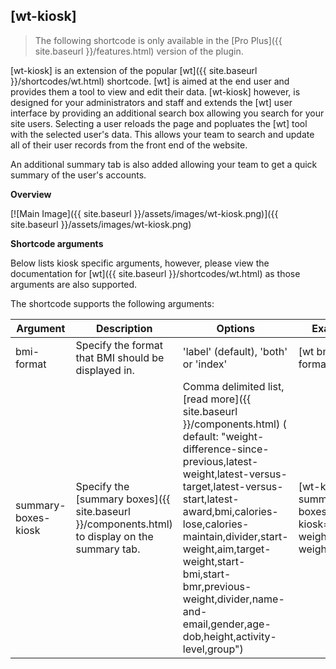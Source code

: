 ## [wt-kiosk] 

> The following shortcode is only available in the [Pro Plus]({{ site.baseurl }}/features.html) version of the plugin.

[wt-kiosk] is an extension of the popular [wt]({{ site.baseurl }}/shortcodes/wt.html) shortcode. [wt] is aimed at the end user and provides them a tool to view and edit their data. [wt-kiosk] however, is designed for your administrators and staff and extends the [wt] user interface by providing an additional search box allowing you search for your site users. Selecting a user reloads the page and popluates the [wt] tool with the selected user's data. This allows your team to search and update all of their user records from the front end of the website.

An additional summary tab is also added allowing your team to get a quick summary of the user's accounts.
   
**Overview**    

[![Main Image]({{ site.baseurl }}/assets/images/wt-kiosk.png)]({{ site.baseurl }}/assets/images/wt-kiosk.png)
   
**Shortcode arguments**

Below lists kiosk specific arguments, however, please view the documentation for [wt]({{ site.baseurl }}/shortcodes/wt.html) as those arguments are also supported.
    
The shortcode supports the following arguments:    
    
| Argument | Description | Options | Example |    
|--|--|--|--|   
| bmi-format | Specify the format that BMI should be displayed in.  |'label' (default), 'both' or 'index'    | [wt bmi-format='both'] |   
|summary-boxes-kiosk|Specify the [summary boxes]({{ site.baseurl }}/components.html) to display on the summary tab.|Comma delimited list, [read more]({{ site.baseurl }}/components.html) ( default: "weight-difference-since-previous,latest-weight,latest-versus-target,latest-versus-start,latest-award,bmi,calories-lose,calories-maintain,divider,start-weight,aim,target-weight,start-bmi,start-bmr,previous-weight,divider,name-and-email,gender,age-dob,height,activity-level,group")|[wt-kiosk summary-boxes-kiosk="latest-weight,start-weight"]
